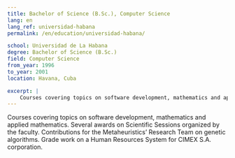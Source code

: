 ```yaml
---
title: Bachelor of Science (B.Sc.), Computer Science
lang: en
lang_ref: universidad-habana
permalink: /en/education/universidad-habana/

school: Universidad de La Habana
degree: Bachelor of Science (B.Sc.)
field: Computer Science
from_year: 1996
to_year: 2001
location: Havana, Cuba

excerpt: |
    Courses covering topics on software development, mathematics and applied mathematics. Several awards on Scientific Sessions organized by the faculty. Contributions for the Metaheuristics’ Research Team on genetic algorithms. Grade work on a Human Resources System for CIMEX S.A. corporation.
---
```

    
Courses covering topics on software development, mathematics and applied mathematics. Several awards on Scientific Sessions organized by the faculty. Contributions for the Metaheuristics’ Research Team on genetic algorithms. Grade work on a Human Resources System for CIMEX S.A. corporation.